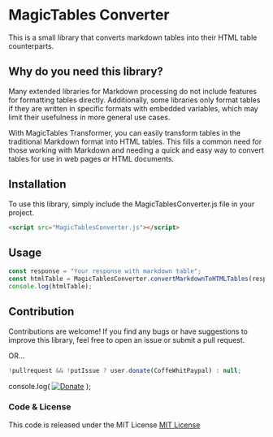 # MagicTables Converter

This is a small library that converts markdown tables into their HTML table counterparts.

## Why do you need this library?

Many extended libraries for Markdown processing do not include features for formatting tables directly. Additionally, some libraries only format tables if they are written in specific formats with embedded variables, which may limit their usefulness in more general use cases.

With MagicTables Transformer, you can easily transform tables in the traditional Markdown format into HTML tables. This fills a common need for those working with Markdown and needing a quick and easy way to convert tables for use in web pages or HTML documents.


## Installation
To use this library, simply include the MagicTablesConverter.js file in your project.

```html
<script src="MagicTablesConverter.js"></script>
```
## Usage

```javascript
const response = "Your response with markdown table";
const htmlTable = MagicTablesConverter.convertMarkdownToHTMLTables(response);
console.log(htmlTable);
```

## Contribution
Contributions are welcome! If you find any bugs or have suggestions to improve this library, feel free to open an issue or submit a pull request. 

OR...


```javascript
!pullrequest && !putIssue ? user.donate(CoffeWhitPaypal) : null;
```

console.log( [![Donate](https://img.shields.io/badge/Donate-PayPal-green.svg)](https://www.paypal.me/borjaoteroferreira) );

### Code & License
This code is released under the MIT License
[MIT License](https://github.com/BorjaOteroFerreira/MagicTables/blob/main/LICENSE)

